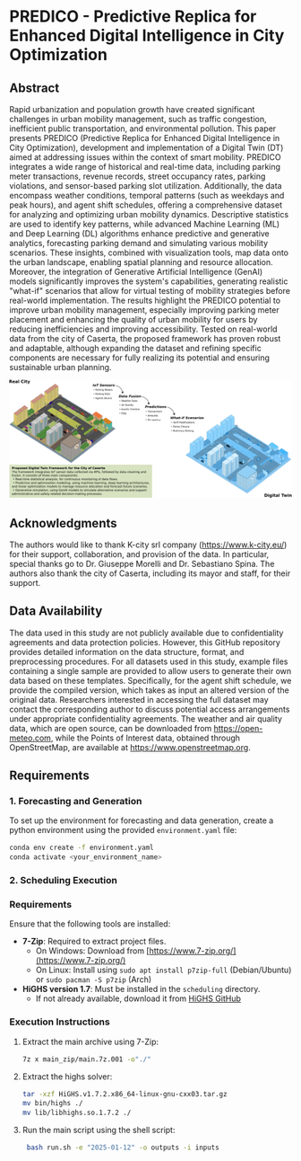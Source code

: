 # PREDICO - Predictive Replica for Enhanced Digital Intelligence in City Optimization

## Abstract
Rapid urbanization and population growth have created significant challenges in urban mobility management, such as traffic congestion, inefficient public transportation, and environmental pollution. This paper presents PREDICO (Predictive Replica for Enhanced Digital Intelligence in City Optimization), development and implementation of a Digital Twin (DT) aimed at addressing issues within the context of smart mobility. PREDICO integrates a wide range of historical and real-time data, including parking meter transactions, revenue records, street occupancy rates, parking violations, and sensor-based parking slot utilization. Additionally, the data encompass weather conditions, temporal patterns (such as weekdays and peak hours), and agent shift schedules, offering a comprehensive dataset for analyzing and optimizing urban mobility dynamics. Descriptive statistics are used to identify key patterns, while advanced Machine Learning (ML) and Deep Learning (DL) algorithms enhance predictive and generative analytics, forecasting parking demand and simulating various mobility scenarios. These insights, combined with visualization tools, map data onto the urban landscape, enabling spatial planning and resource allocation. Moreover, the integration of Generative Artificial Intelligence (GenAI) models significantly improves the system's capabilities, generating realistic "what-if" scenarios that allow for virtual testing of mobility strategies before real-world implementation.
The results highlight the PREDICO potential to improve urban mobility management, especially improving parking meter placement and enhancing the quality of urban mobility for users by reducing inefficiencies and improving accessibility. Tested on real-world data from the city of Caserta, the proposed framework has proven robust and adaptable, although expanding the dataset and refining specific components are necessary for fully realizing its potential and ensuring sustainable urban planning.




![Alt text](DT.png)




## Acknowledgments
The authors would like to thank K-city srl company (https://www.k-city.eu/) for their support, collaboration, and provision of the data. In particular, special thanks go to Dr. Giuseppe Morelli and Dr. Sebastiano Spina. The authors also thank the city of Caserta, including its mayor and staff, for their support.



## Data Availability
The data used in this study are not publicly available due to confidentiality agreements and data protection policies. However, this GitHub repository provides detailed information on the data structure, format, and preprocessing procedures. For all datasets used in this study, example files containing a single sample are provided to allow users to generate their own data based on these templates. Specifically, for the agent shift schedule, we provide the compiled version, which takes as input an altered version of the original data. Researchers interested in accessing the full dataset may contact the corresponding author to discuss potential access arrangements under appropriate confidentiality agreements. The weather and air quality data, which are open source, can be downloaded from https://open-meteo.com, while the Points of Interest data, obtained through OpenStreetMap, are available at https://www.openstreetmap.org.


## Requirements

### 1. Forecasting and Generation  
To set up the environment for forecasting and data generation, create a python environment using the provided `environment.yaml` file:  
```sh
conda env create -f environment.yaml
conda activate <your_environment_name>
```

### 2. Scheduling Execution

### Requirements  
Ensure that the following tools are installed:  
- **7-Zip**: Required to extract project files.  
  - On Windows: Download from [https://www.7-zip.org/](https://www.7-zip.org/)  
  - On Linux: Install using `sudo apt install p7zip-full` (Debian/Ubuntu) or `sudo pacman -S p7zip` (Arch)  
- **HiGHS version 1.7**: Must be installed in the `scheduling` directory.  
  - If not already available, download it from [HiGHS GitHub](https://github.com/ERGO-Code/HiGHS)  

### Execution Instructions  
1. Extract the main archive using 7-Zip:  
   ```sh
   7z x main_zip/main.7z.001 -o"./"
   ```
2. Extract the highs solver:  
   ```sh
   tar -xzf HiGHS.v1.7.2.x86_64-linux-gnu-cxx03.tar.gz
   mv bin/highs ./
   mv lib/libhighs.so.1.7.2 ./
   ```
  
4. Run the main script using the shell script:
   ```sh
    bash run.sh -e "2025-01-12" -o outputs -i inputs
 
